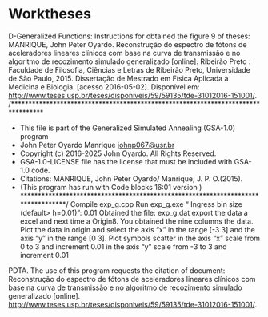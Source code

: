 # Worktheses
D-Generalized Functions:
Instructions for obtained the figure 9 of theses:
MANRIQUE, John Peter Oyardo. Reconstrução do espectro de fótons de aceleradores lineares clínicos com base na curva de transmissão e no algoritmo de recozimento simulado generalizado [online]. Ribeirão Preto : Faculdade de Filosofia, Ciências e Letras de Ribeirão Preto, Universidade de São Paulo, 2015. Dissertação de Mestrado em Física Aplicada à Medicina e Biologia. [acesso 2016-05-02]. Disponível em: <http://www.teses.usp.br/teses/disponiveis/59/59135/tde-31012016-151001/>.
/*********************************************************************************
* This file is part of the Generalized Simulated Annealing (GSA-1.0) program
* John Peter Oyardo Manrique <johnp067@usr.br>
* Copyright (c) 2016-2025 John Oyardo.  All Rights Reserved.
* GSA-1.0-LICENSE file has the license that must be included with GSA-1.0 code.
* Citations: MANRIQUE, John Peter Oyardo/ Manrique, J. P. O.(2015).
* (This program has run with Code blocks 16:01 version )
*********************************************************************************/
Compile exp_g.cpp 
Run  exp_g.exe
“ Ingress bin size (default> h=0.01)”:         0.01
Obtained the file: exp_g.dat export the data a excel and next time a Origin8. You obtained the nine columns the data.
Plot the data in origin and select the axis “x” in the range [-3 3] and the axis “y” in the range [0 3].
Plot symbols scatter
 in the axis “x”  scale from 0 to 3 and increment 0.01
in the axis “y”  scale from -3 to 3 and increment 0.01

PDTA.
The use of this program requests the citation of document: 
Reconstrução do espectro de fótons de aceleradores lineares clínicos com base na curva de transmissão e no algoritmo de recozimento simulado generalizado [online]. <http://www.teses.usp.br/teses/disponiveis/59/59135/tde-31012016-151001/>.
